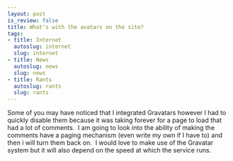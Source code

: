 ```yaml
--- 
layout: post
is_review: false
title: What's with the avatars on the site?
tags: 
- title: Internet
  autoslug: internet
  slug: internet
- title: News
  autoslug: news
  slug: news
- title: Rants
  autoslug: rants
  slug: rants
---
```


Some of you may have noticed that I integrated Gravatars however I had to quickly disable them because it was taking forever for a page to load that had a lot of comments.  I am going to look into the ability of making the comments have a paging mechanism (even write my own if I have to) and then i will turn them back on.  I would love to make use of the Gravatar system but it will also depend on the speed at which the service runs. 
